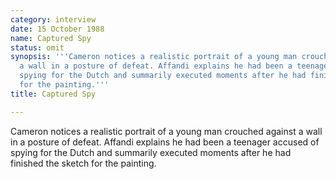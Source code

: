 ```yaml
---
category: interview
date: 15 October 1988
name: Captured Spy
status: omit
synopsis: '''Cameron notices a realistic portrait of a young man crouched against
  a wall in a posture of defeat. Affandi explains he had been a teenager accused of
  spying for the Dutch and summarily executed moments after he had finished the sketch
  for the painting.'''
title: Captured Spy

---
```




Cameron notices a realistic portrait of a young man crouched against a wall in a posture of defeat. Affandi explains he had been a teenager accused of spying for the Dutch and summarily executed moments after he had finished the sketch for the painting. 

